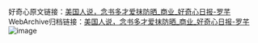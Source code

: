 好奇心原文链接：[美国人说，念书多才爱抹防晒_商业_好奇心日报-罗芊 ](https://www.qdaily.com/articles/11841.html)
WebArchive归档链接：[美国人说，念书多才爱抹防晒_商业_好奇心日报-罗芊 ](http://web.archive.org/web/20160715225030/http://www.qdaily.com:80/articles/11841.html)
![image](http://ww3.sinaimg.cn/large/007d5XDply1g3wariyu7vj30u02gs4qp)